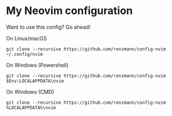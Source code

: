 My Neovim configuration
=======================

Want to use this config? Go ahead!

On Linux/macOS
```
git clone --recursive https://github.com/renzmann/config-nvim ~/.config/nvim
```

On Windows (Powershell)
```
git clone --recursive https://github.com/renzmann/config-nvim $Env:LOCALAPPDATA\nvim
```

On Windows (CMD)
```
git clone --recursive https://github.com/renzmann/config-nvim %LOCALAPPDATA%\nvim
```
